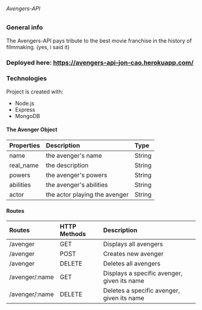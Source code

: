 ###### Avengers-API

### General info
The Avengers-API pays tribute to the best movie franchise in the history of filmmaking. (yes, i said it)

### Deployed here: https://avengers-api-jon-cao.herokuapp.com/

### Technologies
Project is created with:
* Node.js
* Express
* MongoDB

#### The Avenger Object
| Properties | Description | Type  |
|:----------- |:---------------|:--------|
|name| the avenger's name | String|
|real_name| the description | String |
|powers|the avenger's powers  |String |
|abilities|the avenger's abilities | String|
|actor|the actor playing the avenger | String |


#### Routes 
| Routes | HTTP Methods| Description
|:------- |:---------------|:--------------
| /avenger      | GET                  | Displays all avengers
| /avenger      | POST               | Creates new avenger
| /avenger      | DELETE            | Deletes all avengers
|/avenger/:name| GET     | Displays a specific avenger, given its name
|/avenger/:name| DELETE | Deletes a specific avenger, given its name


